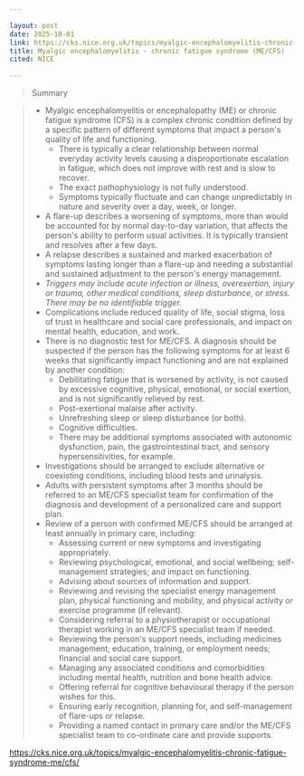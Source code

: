 ```yaml
---

layout: post
date: 2025-10-01
link: https://cks.nice.org.uk/topics/myalgic-encephalomyelitis-chronic-fatigue-syndrome-me/cfs/ 
title: Myalgic encephalomyelitis - chronic fatigue syndrome (ME/CFS) 
cited: NICE

---
```


> Summary

> - Myalgic encephalomyelitis or encephalopathy (ME) or chronic fatigue syndrome (CFS) is a complex chronic condition defined by a specific pattern of different symptoms that impact a person's quality of life and functioning.
>     - There is typically a clear relationship between normal everyday activity levels causing a disproportionate escalation in fatigue, which does not improve with rest and is slow to recover.
>     - The exact pathophysiology is not fully understood.
>     - Symptoms typically fluctuate and can change unpredictably in nature and severity over a day, week, or longer.
> - A flare-up describes a worsening of symptoms, more than would be accounted for by normal day-to-day variation, that affects the person's ability to perform usual activities. It is typically transient and resolves after a few days.
> - A relapse describes a sustained and marked exacerbation of symptoms lasting longer than a flare-up and needing a substantial and sustained adjustment to the person's energy management.
> - _Triggers may include acute infection or illness, overexertion, injury or trauma, other medical conditions, sleep disturbance, or stress. There may be no identifiable trigger._
> - Complications include reduced quality of life, social stigma, loss of trust in healthcare and social care professionals, and impact on mental health, education, and work.
> - There is no diagnostic test for ME/CFS. A diagnosis should be suspected if the person has the following symptoms for at least 6 weeks that significantly impact functioning and are not explained by another condition:
>     - Debilitating fatigue that is worsened by activity, is not caused by excessive cognitive, physical, emotional, or social exertion, and is not significantly relieved by rest.
>     - Post-exertional malaise after activity.
>     - Unrefreshing sleep or sleep disturbance (or both).
>     - Cognitive difficulties.
>     - There may be additional symptoms associated with autonomic dysfunction, pain, the gastrointestinal tract, and sensory hypersensitivities, for example.
> - Investigations should be arranged to exclude alternative or coexisting conditions, including blood tests and urinalysis.
> - Adults with persistent symptoms after 3 months should be referred to an ME/CFS specialist team for confirmation of the diagnosis and development of a personalized care and support plan.
> - Review of a person with confirmed ME/CFS should be arranged at least annually in primary care, including:
>     - Assessing current or new symptoms and investigating appropriately.
>     - Reviewing psychological, emotional, and social wellbeing; self-management strategies; and impact on functioning.
>     - Advising about sources of information and support.
>     - Reviewing and revising the specialist energy management plan, physical functioning and mobility, and physical activity or exercise programme (if relevant).
>     - Considering referral to a physiotherapist or occupational therapist working in an ME/CFS specialist team if needed.
>     - Reviewing the person's support needs, including medicines management; education, training, or employment needs; financial and social care support.
>     - Managing any associated conditions and comorbidities including mental health, nutrition and bone health advice.
>     - Offering referral for cognitive behavioural therapy if the person wishes for this.
>     - Ensuring early recognition, planning for, and self-management of flare-ups or relapse.
>     - Providing a named contact in primary care and/or the ME/CFS specialist team to co-ordinate care and provide supports.


https://cks.nice.org.uk/topics/myalgic-encephalomyelitis-chronic-fatigue-syndrome-me/cfs/